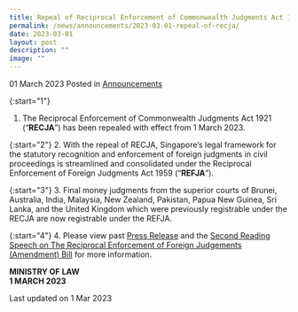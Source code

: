 ```yaml
---
title: Repeal of Reciprocal Enforcement of Commonwealth Judgments Act 1921 (RECJA)
permalink: /news/announcements/2023-03-01-repeal-of-recja/
date: 2023-03-01
layout: post
description: ""
image: ""
---
```

01 March 2023 Posted in [Announcements](/news/announcements)


{:start="1"}
1. The Reciprocal Enforcement of Commonwealth Judgments Act 1921 (“**RECJA**”) has been repealed with effect from 1 March 2023. 

{:start="2"}
2. With the repeal of RECJA, Singapore’s legal framework for the statutory recognition and enforcement of foreign judgments in civil proceedings is streamlined and consolidated under the Reciprocal Enforcement of Foreign Judgments Act 1959 (“**REFJA**”).

{:start="3"}
3. Final money judgments from the superior courts of Brunei, Australia, India, Malaysia, New Zealand, Pakistan, Papua New Guinea, Sri Lanka, and the United Kingdom which were previously registrable under the RECJA are now registrable under the REFJA.

{:start="4"}
4. Please view past [Press Release](/news/announcements/2021-09-16-apostille-convention-enters-into-force-for-singapore) and the [Second Reading Speech on The Reciprocal Enforcement of Foreign Judgements (Amendment) Bill](/news/parliamentary-speeches/second-reading-speech-by-senior-minister-of-state-for-law-mr-edwin-tong-on-refj-amendment-bill) for more information.

**MINISTRY OF LAW**
<br>**1 MARCH 2023**


<p class="right-side-updated">Last updated on 1 Mar 2023</p>